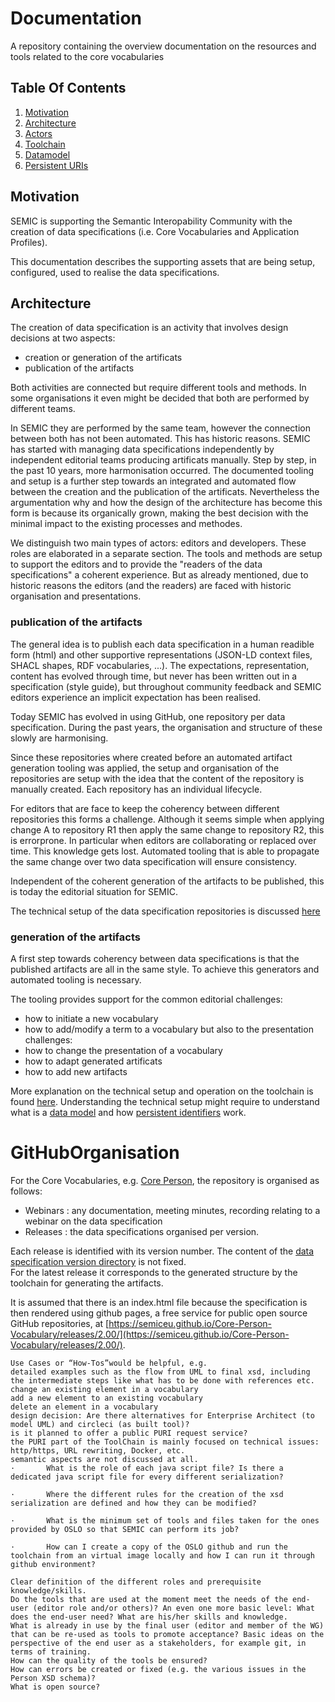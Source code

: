 # Documentation
A repository containing the overview documentation on the resources and tools related to the core vocabularies 

## Table Of Contents
1. [Motivation](#motivation)
2. [Architecture](#architecture)
3. [Actors](#actors)
4. [Toolchain]()
5. [Datamodel]()
6. [Persistent URIs]()


## Motivation

SEMIC is supporting the Semantic Interopability Community with the creation of data specifications (i.e. Core Vocabularies and Application Profiles).

This documentation describes the supporting assets that are being setup, configured, used to realise the data specifications.

## Architecture 

The creation of data specification is an activity that involves design decisions at two aspects:

- creation or generation of the artificats
- publication of the artifacts

Both activities are connected but require different tools and methods. 
In some organisations it even might be decided that both are performed by different teams. 

In SEMIC they are performed by the same team, however the connection between both has not been automated.
This has historic reasons. 
SEMIC has started with managing data specifications independently by independent editorial teams producing artificats manually.
Step by step, in the past 10 years, more harmonisation occurred.
The documented tooling and setup is a further step towards an integrated and automated flow between the creation and the publication of the artificats.
Nevertheless the argumentation why and how the design of the architecture has become this form is because its organically grown, making the best decision with the minimal impact to the existing processes and methodes.


We distinguish two main types of actors: editors and developers. These roles are elaborated in a separate section.
The tools and methods are setup to support the editors and to provide the "readers of the data specifications" a coherent experience.
But as already mentioned, due to historic reasons the editors (and the readers) are faced with historic organisation and presentations.



### publication of the artifacts

The general idea is to publish each data specification in a human readible form (html) and other supportive representations (JSON-LD context files, SHACL shapes, RDF vocabularies, ...). 
The expectations, representation, content has evolved through time, but never has been written out in a specification (style guide), but throughout community feedback and SEMIC editors experience an implicit expectation has been realised. 

Today SEMIC has evolved in using GitHub, one repository per data specification. 
During the past years, the organisation and structure of these slowly are harmonising.

Since these repositories where created before an automated artifact generation tooling was applied, the setup and organisation of the repositories are setup with the idea that the content of the repository is manually created. 
Each repository has an individual lifecycle.

For editors that are face to keep the coherency between different repositories this forms a challenge. 
Although it seems simple when applying change A to repository R1 then apply the same change to repository R2, this is errorprone. 
In particular when editors are collaborating or replaced over time. This knowledge gets lost.
Automated tooling that is able to propagate the same change over two data specification will ensure consistency.

Independent of the coherent generation of the artifacts to be published, this is today the editorial situation for SEMIC.  

The technical setup of the data specification repositories is discussed [here](#GitHubOrganisation)

### generation of the artifacts

A first step towards coherency between data specifications is that the published artifacts are all in the same style.
To achieve this generators and automated tooling is necessary. 

The tooling provides support for the common editorial challenges:
   - how to initiate a new vocabulary
   - how to add/modify a term to a vocabulary
but also to the presentation challenges:
   - how to change the presentation of a vocabulary
   - how to adapt generated artificats
   - how to add new artifacts 

More explanation on the technical setup and operation on the toolchain is found [here](/toolchain.md).
Understanding the technical setup might require to understand what is a [data model](/datamodel.md) and how [persistent identifiers](/puri.md) work.






# GitHubOrganisation

For the Core Vocabularies, e.g. [Core Person](https://github.com/SEMICeu/Core-Person-Vocabulary/), the repository is organised as follows:

- Webinars : any documentation, meeting minutes, recording relating to a webinar on the data specification
- Releases : the data specifications organised per version.

Each release is identified with its version number. 
The content of the [data specification version directory](https://github.com/SEMICeu/Core-Person-Vocabulary/tree/master/releases/2.00) is not fixed.  
For the latest release it corresponds to the generated structure by the toolchain for generating the artifacts. 

It is assumed that there is an index.html file because the specification is then rendered using github pages, a free service for public open source GitHub repositories, at [https://semiceu.github.io/Core-Person-Vocabulary/releases/2.00/](https://semiceu.github.io/Core-Person-Vocabulary/releases/2.00/).








```
Use Cases or “How-Tos”would be helpful, e.g.
detailed examples such as the flow from UML to final xsd, including the intermediate steps like what has to be done with references etc.
change an existing element in a vocabulary
add a new element to an existing vocabulary
delete an element in a vocabulary
design decision: Are there alternatives for Enterprise Architect (to model UML) and circleci (as built tool)?
is it planned to offer a public PURI request service?
the PURI part of the ToolChain is mainly focused on technical issues: http/https, URL rewriting, Docker, etc.
semantic aspects are not discussed at all.
·       What is the role of each java script file? Is there a dedicated java script file for every different serialization?

·       Where the different rules for the creation of the xsd serialization are defined and how they can be modified?

·       What is the minimum set of tools and files taken for the ones provided by OSLO so that SEMIC can perform its job?

·       How can I create a copy of the OSLO github and run the toolchain from an virtual image locally and how I can run it through github environment?

Clear definition of the different roles and prerequisite knowledge/skills.
Do the tools that are used at the moment meet the needs of the end-user (editor role and/or others)? An even one more basic level: What does the end-user need? What are his/her skills and knowledge.
What is already in use by the final user (editor and member of the WG) that can be re-used as tools to promote acceptance? Basic ideas on the perspective of the end user as a stakeholders, for example git, in terms of training.
How can the quality of the tools be ensured?
How can errors be created or fixed (e.g. the various issues in the Person XSD schema)?
What is open source?  
```


